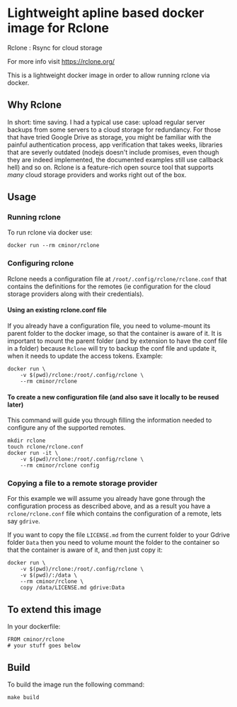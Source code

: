 # Lightweight apline based docker image for Rclone

Rclone : Rsync for cloud storage

For more info visit https://rclone.org/

This is a lightweight docker image in order to allow running rclone via docker.

## Why Rclone

In short: time saving.
I had a typical use case: upload regular server backups from some servers to a cloud storage for redundancy. For those that have tried Google Drive as storage, you might be familiar with the painful authentication process, app verification that takes weeks, libraries that are severly outdated (nodejs doesn't include promises, even though they are indeed implemented, the documented examples still use callback hell) and so on. Rclone is a feature-rich open source tool that supports *many* cloud storage providers and works right out of the box.

## Usage

### Running rclone
To run rclone via docker use:
```
docker run --rm cminor/rclone
```

### Configuring rclone
Rclone needs a configuration file at `/root/.config/rclone/rclone.conf` that contains the definitions
for the remotes (ie configuration for the cloud storage providers along with their credentials).

#### Using an existing rclone.conf file
If you already have a configuration file, you need to volume-mount its parent folder to the docker image, so that the container is aware of it. It is important to mount the parent folder (and by extension to have the conf file in a folder) because `Rclone` will try to backup the conf file and update it, when it needs to update the access tokens.
Example:
```
docker run \
    -v $(pwd)/rclone:/root/.config/rclone \
    --rm cminor/rclone
```

#### To create a new configuration file (and also save it locally to be reused later)

This command will guide you through filling the information needed to configure any of the supported remotes.

```
mkdir rclone
touch rclone/rclone.conf
docker run -it \
    -v $(pwd)/rclone:/root/.config/rclone \
    --rm cminor/rclone config
```

### Copying a file to a remote storage provider
For this example we will assume you already have gone through the configuration process as described above, and as a result you have a `rclone/rclone.conf` file which contains the configuration of a remote, lets say `gdrive`.

If you want to copy the file `LICENSE.md` from the current folder  to your Gdrive folder `Data`
then you need to volume mount the folder to the container so that the container is aware of it, and then just copy it:
```
docker run \
    -v $(pwd)/rclone:/root/.config/rclone \
    -v $(pwd)/:/data \
    --rm cminor/rclone \
    copy /data/LICENSE.md gdrive:Data
```

## To extend this image
In your dockerfile:
```
FROM cminor/rclone
# your stuff goes below
```

## Build
To build the image run the following command:
```
make build
```